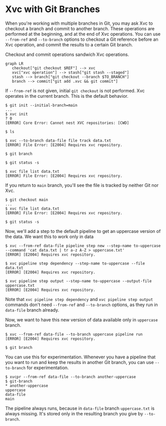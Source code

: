 # Xvc with Git Branches

When you're working with multiple branches in Git, you may ask Xvc to checkout a branch and commit to another branch. 
These operations are performed at the beginning, and at the end of Xvc operations. 
You can use `--from-ref` and `--to-branch` options to checkout a Git reference before an Xvc operation, and commit the results to a certain Git branch.

Checkout and commit operations sandwich Xvc operations. 

```mermaid
graph LR
   checkout["git checkout $REF"] --> xvc
   xvc["xvc operation"] --> stash["git stash --staged"]
   stash --> branch["git checkout --branch $TO_BRANCH"]
   branch --> commit["git add .xvc && git commit"]
```

If `--from-ref` is not given, initial `git checkout` is not performed. 
Xvc operates in the current branch. 
This is the default behavior. 

```console
$ git init --initial-branch=main
...
$ xvc init
? 0
[ERROR] Core Error: Cannot nest XVC repositories: [CWD]

$ ls

$ xvc --to-branch data-file file track data.txt
[ERROR] File Error: [E2004] Requires xvc repository.

$ git branch

$ git status -s

$ xvc file list data.txt
[ERROR] File Error: [E2004] Requires xvc repository.

```

If you return to `main` branch, you'll see the file is tracked by neither Git nor Xvc. 

```console
$ git checkout main
...
$ xvc file list data.txt
[ERROR] File Error: [E2004] Requires xvc repository.

$ git status -s

```

Now, we'll add a step to the default pipeline to get an uppercase version of the data. 
We want this to work only in data 

```console
$ xvc --from-ref data-file pipeline step new --step-name to-uppercase --command 'cat data.txt | tr a-z A-Z > uppercase.txt'
[ERROR] [E2004] Requires xvc repository.

$ xvc pipeline step dependency --step-name to-uppercase --file data.txt 
[ERROR] [E2004] Requires xvc repository.

$ xvc pipeline step output --step-name to-uppercase --output-file uppercase.txt
[ERROR] [E2004] Requires xvc repository.

```

Note that `xvc pipeline step dependency` and `xvc pipeline step output` commands don't need `--from-ref` and `--to-branch` options, as they run in `data-file` branch already. 

Now, we want to have this new version of data available only in `uppercase` branch. 

```console
$ xvc --from-ref data-file --to-branch uppercase pipeline run
[ERROR] [E2004] Requires xvc repository.

$ git branch

```

You can use this for experimentation. 
Whenever you have a pipeline that you want to run and keep the results in another Git branch, you can use `--to-branch` for experimentation. 

```console
$ xvcpr --from-ref data-file --to-branch another-uppercase
$ git-branch 
* another-uppercase
uppercase
data-file
main
```

The pipeline always runs, because in `data-file` branch `uppercase.txt` is always missing. 
It's stored only in the resulting branch you give by `--to-branch`. 

